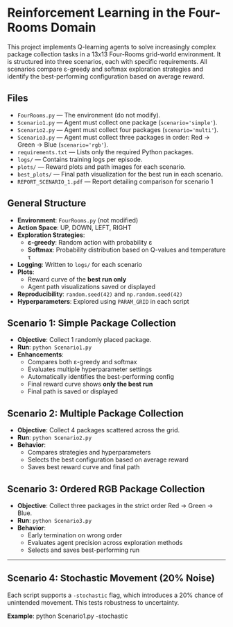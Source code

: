 # Reinforcement Learning in the Four-Rooms Domain

This project implements Q-learning agents to solve increasingly complex package collection tasks in a 13x13 Four-Rooms grid-world environment. It is structured into three scenarios, each with specific requirements. All scenarios compare ε-greedy and softmax exploration strategies and identify the best-performing configuration based on average reward.

## Files

- `FourRooms.py` — The environment (do not modify).
- `Scenario1.py` — Agent must collect one package (`scenario='simple'`).
- `Scenario2.py` — Agent must collect four packages (`scenario='multi'`).
- `Scenario3.py` — Agent must collect three packages in order: Red → Green → Blue (`scenario='rgb'`).
- `requirements.txt` — Lists only the required Python packages.
- `logs/` — Contains training logs per episode.
- `plots/` — Reward plots and path images for each scenario.
- `best_plots/` — Final path visualization for the best run in each scenario.
- `REPORT_SCENARIO_1.pdf` — Report detailing comparison for scenario 1


## General Structure

- **Environment**: `FourRooms.py` (not modified)
- **Action Space**: UP, DOWN, LEFT, RIGHT
- **Exploration Strategies**:
  - **ε-greedy**: Random action with probability ε
  - **Softmax**: Probability distribution based on Q-values and temperature τ
- **Logging**: Written to `logs/` for each scenario
- **Plots**:
  - Reward curve of the **best run only**
  - Agent path visualizations saved or displayed
- **Reproducibility**: `random.seed(42)` and `np.random.seed(42)`
- **Hyperparameters**: Explored using `PARAM_GRID` in each script


## Scenario 1: Simple Package Collection

- **Objective**: Collect 1 randomly placed package.
- **Run**: `python Scenario1.py`
- **Enhancements**:
  - Compares both ε-greedy and softmax
  - Evaluates multiple hyperparameter settings
  - Automatically identifies the best-performing config
  - Final reward curve shows **only the best run**
  - Final path is saved or displayed


## Scenario 2: Multiple Package Collection

- **Objective**: Collect 4 packages scattered across the grid.
- **Run**: `python Scenario2.py`
- **Behavior**:
  - Compares strategies and hyperparameters
  - Selects the best configuration based on average reward
  - Saves best reward curve and final path



## Scenario 3: Ordered RGB Package Collection

- **Objective**: Collect three packages in the strict order Red → Green → Blue.
- **Run**: `python Scenario3.py`
- **Behavior**:
  - Early termination on wrong order
  - Evaluates agent precision across exploration methods
  - Selects and saves best-performing run

---

## Scenario 4: Stochastic Movement (20% Noise)

Each script supports a `-stochastic` flag, which introduces a 20% chance of unintended movement. This tests robustness to uncertainty.

**Example**:
python Scenario1.py -stochastic
